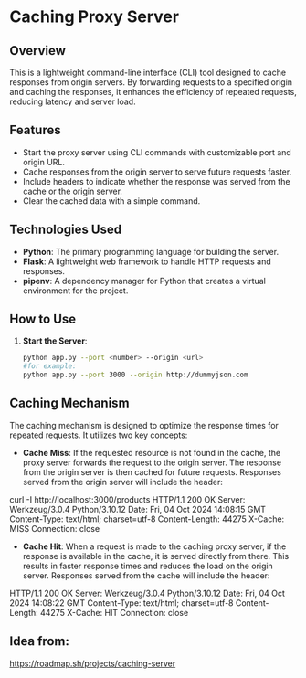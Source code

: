 # Caching Proxy Server

## Overview
This is a lightweight command-line interface (CLI) tool designed to cache responses from origin servers. By forwarding requests to a specified origin and caching the responses, it enhances the efficiency of repeated requests, reducing latency and server load.

## Features
- Start the proxy server using CLI commands with customizable port and origin URL.
- Cache responses from the origin server to serve future requests faster.
- Include headers to indicate whether the response was served from the cache or the origin server.
- Clear the cached data with a simple command.

## Technologies Used
- **Python**: The primary programming language for building the server.
- **Flask**: A lightweight web framework to handle HTTP requests and responses.
- **pipenv**: A dependency manager for Python that creates a virtual environment for the project.

## How to Use
1. **Start the Server**:
   ```bash
   python app.py --port <number> --origin <url>
   #for example:
   python app.py --port 3000 --origin http://dummyjson.com

## Caching Mechanism

The caching mechanism is designed to optimize the response times for repeated requests. It utilizes two key concepts:

- **Cache Miss**: If the requested resource is not found in the cache, the proxy server forwards the request to the origin server. The response from the origin server is then cached for future requests. Responses served from the origin server will include the header:
  
curl -I http://localhost:3000/products
HTTP/1.1 200 OK
Server: Werkzeug/3.0.4 Python/3.10.12
Date: Fri, 04 Oct 2024 14:08:15 GMT
Content-Type: text/html; charset=utf-8
Content-Length: 44275
X-Cache: MISS
Connection: close

- **Cache Hit**: When a request is made to the caching proxy server, if the response is available in the cache, it is served directly from there. This results in faster response times and reduces the load on the origin server. Responses served from the cache will include the header:
  
HTTP/1.1 200 OK
Server: Werkzeug/3.0.4 Python/3.10.12
Date: Fri, 04 Oct 2024 14:08:22 GMT
Content-Type: text/html; charset=utf-8
Content-Length: 44275
X-Cache: HIT
Connection: close


## Idea from: 
https://roadmap.sh/projects/caching-server

